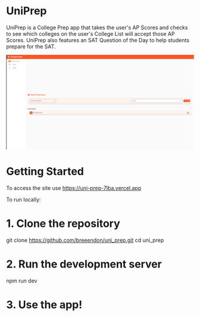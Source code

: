 # UniPrep

UniPrep is a College Prep app that takes the user's AP Scores and checks to see which colleges on the user's College List will accept those AP Scores. UniPrep also features an SAT Question of the Day to help students prepare for the SAT.

![Screenshot](uniprepss.png)

# Getting Started

To access the site use https://uni-prep-7lba.vercel.app

To run locally:

# 1. Clone the repository
git clone https://github.com/breeendon/uni_prep.git
cd uni_prep
# 2. Run the development server
npm run dev
# 3. Use the app!
